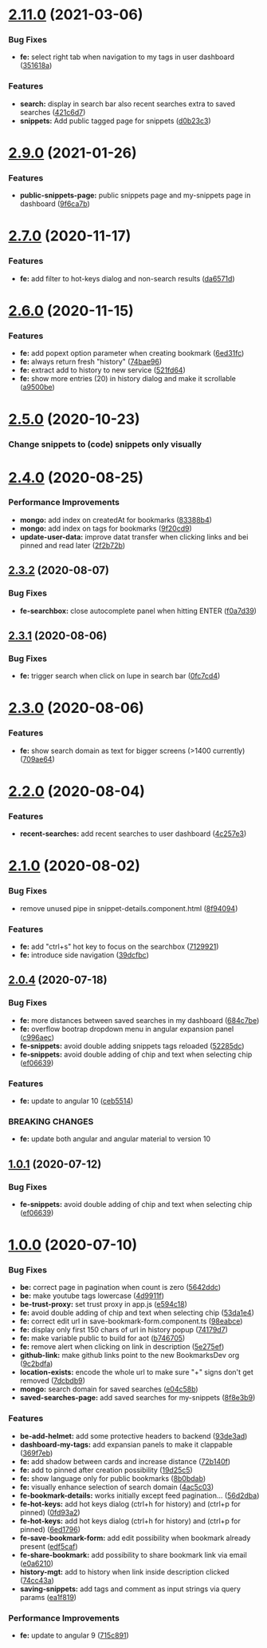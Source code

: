 # [2.11.0](https://github.com/BookmarksDev/bookmarks.dev/compare/2.9.0...2.11.0) (2021-03-06)


### Bug Fixes

* **fe:** select right tab when navigation to my tags in user dashboard ([351618a](https://github.com/BookmarksDev/bookmarks.dev/commit/351618a736bb35c79bc97919650c123a041a2fed))


### Features

* **search:** display in search bar also recent searches extra to saved searches ([421c6d7](https://github.com/BookmarksDev/bookmarks.dev/commit/421c6d7a051e8a3b908a59f7e521ef2b133b67d6))
* **snippets:** Add public tagged page for snippets ([d0b23c3](https://github.com/BookmarksDev/bookmarks.dev/commit/d0b23c382ac3b9649bbcf1b93b2fbf5e7e7f700d))



# [2.9.0](https://github.com/BookmarksDev/bookmarks.dev/compare/2.8.0...2.9.0) (2021-01-26)


### Features

* **public-snippets-page:** public snippets page and my-snippets page in dashboard ([9f6ca7b](https://github.com/BookmarksDev/bookmarks.dev/commit/9f6ca7bfe3d16afdf5ed9e292db2785b6cdfbf3f))



# [2.7.0](https://github.com/BookmarksDev/bookmarks.dev/compare/2.6.0...2.7.0) (2020-11-17)


### Features

* **fe:** add filter to hot-keys dialog and non-search results ([da6571d](https://github.com/BookmarksDev/bookmarks.dev/commit/da6571d53d81f1afb4d1d9c71529b964af9e1ae2))



# [2.6.0](https://github.com/BookmarksDev/bookmarks.dev/compare/2.5.0...2.6.0) (2020-11-15)


### Features

* **fe:** add popext option parameter when creating bookmark ([6ed31fc](https://github.com/BookmarksDev/bookmarks.dev/commit/6ed31fcd9f2c22195347bfd0563a828de41c71e0))
* **fe:** always return fresh "history" ([74bae96](https://github.com/BookmarksDev/bookmarks.dev/commit/74bae96964bfcf1339339dfe753d7bfec57e64a6))
* **fe:** extract add to history to new service ([521fd64](https://github.com/BookmarksDev/bookmarks.dev/commit/521fd640cf59ea75274d8629650a09aa1098f59b))
* **fe:** show more entries (20) in history dialog and make it scrollable ([a9500be](https://github.com/BookmarksDev/bookmarks.dev/commit/a9500be781c36089319fbce4a63cbb2d3058c47c))



# [2.5.0](https://github.com/BookmarksDev/bookmarks.dev/compare/2.4.0...2.5.0) (2020-10-23)

### Change snippets to (code) snippets only visually 


# [2.4.0](https://github.com/BookmarksDev/bookmarks.dev/compare/2.3.1...2.4.0) (2020-08-25)

### Performance Improvements

* **mongo:** add index on createdAt for bookmarks ([83388b4](https://github.com/BookmarksDev/bookmarks.dev/commit/83388b451410f0fe6ea8f91d7dab95908470d291))
* **mongo:** add index on tags for bookmarks ([9f20cd9](https://github.com/BookmarksDev/bookmarks.dev/commit/9f20cd9b925d7b03f6f638c9f2d60dfc9d0884ca))
* **update-user-data:** improve datat transfer when clicking links and bei pinned and read later ([2f2b72b](https://github.com/BookmarksDev/bookmarks.dev/commit/2f2b72ba5bf1490c6eb143df0bdfb88e08267a9c))



## [2.3.2](https://github.com/BookmarksDev/bookmarks.dev/compare/2.3.1...2.3.2) (2020-08-07)


### Bug Fixes

* **fe-searchbox:** close autocomplete panel when hitting ENTER ([f0a7d39](https://github.com/BookmarksDev/bookmarks.dev/commit/f0a7d3944c3eb312e9ff53501c90994caf74ab58))



## [2.3.1](https://github.com/BookmarksDev/bookmarks.dev/compare/2.3.0...2.3.1) (2020-08-06)


### Bug Fixes

* **fe:** trigger search when click on lupe in search bar ([0fc7cd4](https://github.com/BookmarksDev/bookmarks.dev/commit/0fc7cd45c9d1496042d2ced7866b00e4622192f5))



# [2.3.0](https://github.com/BookmarksDev/bookmarks.dev/compare/2.2.0...2.3.0) (2020-08-06)


### Features

* **fe:** show search domain as text for bigger screens (>1400 currently) ([709ae64](https://github.com/BookmarksDev/bookmarks.dev/commit/709ae64942269dad74a402030bde7a97e0fac16a))



# [2.2.0](https://github.com/BookmarksDev/bookmarks.dev/compare/2.1.0...2.2.0) (2020-08-04)


### Features

* **recent-searches:** add recent searches to user dashboard ([4c257e3](https://github.com/BookmarksDev/bookmarks.dev/commit/4c257e3ac2163c32445a07dd82ba7c48a41249f0))



# [2.1.0](https://github.com/BookmarksDev/bookmarks.dev/compare/2.0.4...2.1.0) (2020-08-02)


### Bug Fixes

* remove unused pipe in snippet-details.component.html ([8f94094](https://github.com/BookmarksDev/bookmarks.dev/commit/8f9409432829d2cc4a53544766714ff359fc3304))


### Features

* **fe:** add "ctrl+s" hot key to focus on the searchbox ([7129921](https://github.com/BookmarksDev/bookmarks.dev/commit/712992148ef378514f2255bffe7d6dc50d107c84))
* **fe:** introduce side navigation ([39dcfbc](https://github.com/BookmarksDev/bookmarks.dev/commit/39dcfbcd6a6cfbf01b4c358ce824b8bf12fadba4))



## [2.0.4](https://github.com/BookmarksDev/bookmarks.dev/compare/1.0.0...2.0.4) (2020-07-18)


### Bug Fixes

* **fe:** more distances between saved searches in my dashboard ([684c7be](https://github.com/BookmarksDev/bookmarks.dev/commit/684c7be9963a3aeefd5de7a05ce143436d959553))
* **fe:** overflow bootrap dropdown menu in angular expansion panel ([c996aec](https://github.com/BookmarksDev/bookmarks.dev/commit/c996aec0d3377ebabfc17ded70bbbeecc781e350))
* **fe-snippets:** avoid double adding snippets tags reloaded ([52285dc](https://github.com/BookmarksDev/bookmarks.dev/commit/52285dcdae3305729890b8cacf2b4fe70fc5efce))
* **fe-snippets:** avoid double adding of chip and text when selecting chip ([ef06639](https://github.com/BookmarksDev/bookmarks.dev/commit/ef06639cb97d4f1a300d46fd53fdd13f2247ed48))


### Features

* **fe:** update to angular 10 ([ceb5514](https://github.com/BookmarksDev/bookmarks.dev/commit/ceb5514fd84c27c28b0930cdd8bd678f3685595f))


### BREAKING CHANGES

* **fe:** update both angular and angular material to version 10



## [1.0.1](https://github.com/BookmarksDev/bookmarks.dev/compare/1.0.0...1.0.1) (2020-07-12)


### Bug Fixes

* **fe-snippets:** avoid double adding of chip and text when selecting chip ([ef06639](https://github.com/BookmarksDev/bookmarks.dev/commit/ef06639cb97d4f1a300d46fd53fdd13f2247ed48))



# [1.0.0](https://github.com/BookmarksDev/bookmarks.dev/compare/13.0.0...1.0.0) (2020-07-10)


### Bug Fixes

* **be:** correct page in pagination when count is zero ([5642ddc](https://github.com/BookmarksDev/bookmarks.dev/commit/5642ddc27a3aafd55657f4eadb59b07da6a948af))
* **be:** make youtube tags lowercase ([4d9911f](https://github.com/BookmarksDev/bookmarks.dev/commit/4d9911f8667d6c807ee65122e463825a4a1ef6d8))
* **be-trust-proxy:** set trust proxy in app.js ([e594c18](https://github.com/BookmarksDev/bookmarks.dev/commit/e594c18c2e9f255034097504dd775dd88f66b87d))
* **fe:** avoid double adding of chip and text when selecting chip ([53da1e4](https://github.com/BookmarksDev/bookmarks.dev/commit/53da1e4368574726202d4e76f729c99ff7a39b30))
* **fe:** correct edit url in save-bookmark-form.component.ts ([98eabce](https://github.com/BookmarksDev/bookmarks.dev/commit/98eabce450ae972bcfd29a116558442e445bff4a))
* **fe:** display only first 150 chars of url in history popup ([74179d7](https://github.com/BookmarksDev/bookmarks.dev/commit/74179d7bad1b32141072ffbd4591e1174937a3d1))
* **fe:** make variable public to build for aot ([b746705](https://github.com/BookmarksDev/bookmarks.dev/commit/b746705f45267e1f279b8355750e6ed334534b6c))
* **fe:** remove alert when clicking on link in description ([5e275ef](https://github.com/BookmarksDev/bookmarks.dev/commit/5e275efefbe3ffd5fb22350b47df531f4c321b3f))
* **github-link:** make github links point to the new BookmarksDev org ([9c2bdfa](https://github.com/BookmarksDev/bookmarks.dev/commit/9c2bdfa98f2018a2ecc30023293c0da41955f1d6))
* **location-exists:** encode the whole url to make sure "+" signs don't get removed ([7dcbdb9](https://github.com/BookmarksDev/bookmarks.dev/commit/7dcbdb99001379666b5fd0fdb0020af23c60141d))
* **mongo:** search domain for saved searches ([e04c58b](https://github.com/BookmarksDev/bookmarks.dev/commit/e04c58b5ef63ad9d00b459914331a082f6454f77))
* **saved-searches-page:** add saved searches for my-snippets ([8f8e3b9](https://github.com/BookmarksDev/bookmarks.dev/commit/8f8e3b9cae9ccdaf00327eb5535132e188d4cd0b))


### Features

* **be-add-helmet:** add some protective headers to backend ([93de3ad](https://github.com/BookmarksDev/bookmarks.dev/commit/93de3ad34b4d28d2269e9d2c6d7a51207afd03a8))
* **dashboard-my-tags:** add expansian panels to make it clappable ([369f7eb](https://github.com/BookmarksDev/bookmarks.dev/commit/369f7eb2ee5a4301337b1d38a0d91adec535f61e))
* **fe:** add shadow between cards and increase distance ([72b140f](https://github.com/BookmarksDev/bookmarks.dev/commit/72b140f867ebacc9d8d2d49920d3f56820a92e20))
* **fe:** add to pinned after creation possibility ([19d25c5](https://github.com/BookmarksDev/bookmarks.dev/commit/19d25c5fb9971af732d3231f651c6ad6b8540a8e))
* **fe:** show language only for public bookmarks ([8b0bdab](https://github.com/BookmarksDev/bookmarks.dev/commit/8b0bdab547baf61c59697a440b8590a2da98a7ac))
* **fe:** visually enhance selection of search domain ([4ac5c03](https://github.com/BookmarksDev/bookmarks.dev/commit/4ac5c03a5d368be973486f2a4360b4e113e9a36c))
* **fe-bookmark-details:** works initially except feed pagination... ([56d2dba](https://github.com/BookmarksDev/bookmarks.dev/commit/56d2dbadf76aba34bb3ee592c360ef0ae9090a08))
* **fe-hot-keys:** add hot keys dialog (ctrl+h for history) and (ctrl+p for pinned) ([0fd93a2](https://github.com/BookmarksDev/bookmarks.dev/commit/0fd93a24344fbbbe526e803854d2336bb554912b))
* **fe-hot-keys:** add hot keys dialog (ctrl+h for history) and (ctrl+p for pinned) ([6ed1796](https://github.com/BookmarksDev/bookmarks.dev/commit/6ed1796c07cebd535c09460371a393f41026c72d))
* **fe-save-bookmark-form:** add edit possibility when bookmark already present ([edf5caf](https://github.com/BookmarksDev/bookmarks.dev/commit/edf5cafdea101a842a1c8d309e119a7163c84003))
* **fe-share-bookmark:** add possibility to share bookmark link via email ([e0a6210](https://github.com/BookmarksDev/bookmarks.dev/commit/e0a6210b71126a9fecc38933807dcb23001cb4a2))
* **history-mgt:** add to history when link inside description clicked ([74cc43a](https://github.com/BookmarksDev/bookmarks.dev/commit/74cc43a6dc0b22ca7f2272b9ab5c663b841fa8e5))
* **saving-snippets:** add tags and comment as input strings via query params ([ea1f819](https://github.com/BookmarksDev/bookmarks.dev/commit/ea1f819429e0e0b44965a528de93843863850e90))


### Performance Improvements

* **fe:** update to angular 9 ([715c891](https://github.com/BookmarksDev/bookmarks.dev/commit/715c8910a3b13faa21f3eba7ea79febf642d69d6))




